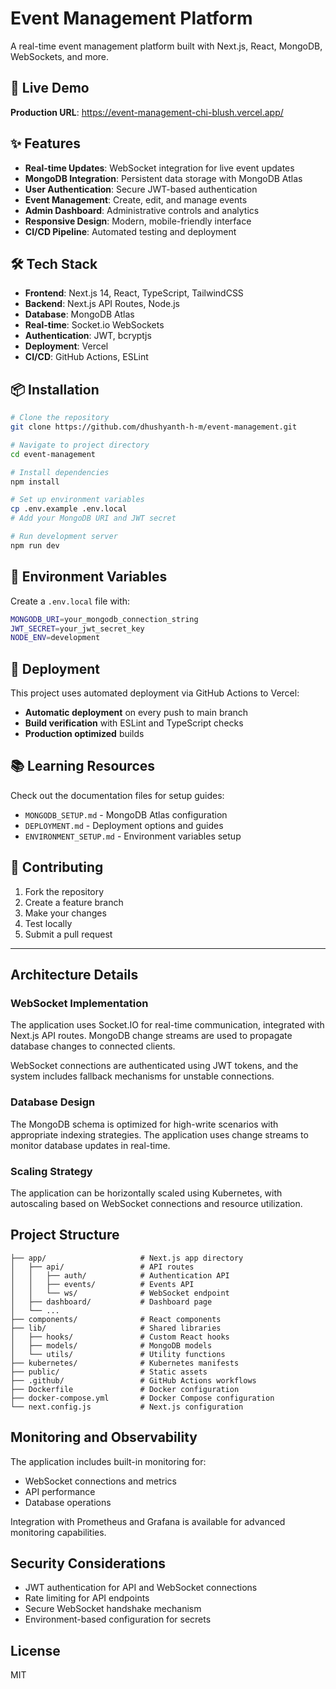 # Event Management Platform

A real-time event management platform built with Next.js, React, MongoDB, WebSockets, and more.

## 🚀 Live Demo

**Production URL**: https://event-management-chi-blush.vercel.app/

## ✨ Features

- **Real-time Updates**: WebSocket integration for live event updates
- **MongoDB Integration**: Persistent data storage with MongoDB Atlas
- **User Authentication**: Secure JWT-based authentication
- **Event Management**: Create, edit, and manage events
- **Admin Dashboard**: Administrative controls and analytics
- **Responsive Design**: Modern, mobile-friendly interface
- **CI/CD Pipeline**: Automated testing and deployment

## 🛠 Tech Stack

- **Frontend**: Next.js 14, React, TypeScript, TailwindCSS
- **Backend**: Next.js API Routes, Node.js
- **Database**: MongoDB Atlas
- **Real-time**: Socket.io WebSockets
- **Authentication**: JWT, bcryptjs
- **Deployment**: Vercel
- **CI/CD**: GitHub Actions, ESLint

## 📦 Installation

```bash
# Clone the repository
git clone https://github.com/dhushyanth-h-m/event-management.git

# Navigate to project directory
cd event-management

# Install dependencies
npm install

# Set up environment variables
cp .env.example .env.local
# Add your MongoDB URI and JWT secret

# Run development server
npm run dev
```

## 🔧 Environment Variables

Create a `.env.local` file with:

```bash
MONGODB_URI=your_mongodb_connection_string
JWT_SECRET=your_jwt_secret_key
NODE_ENV=development
```

## 🚀 Deployment

This project uses automated deployment via GitHub Actions to Vercel:

- **Automatic deployment** on every push to main branch
- **Build verification** with ESLint and TypeScript checks
- **Production optimized** builds

## 📚 Learning Resources

Check out the documentation files for setup guides:
- `MONGODB_SETUP.md` - MongoDB Atlas configuration
- `DEPLOYMENT.md` - Deployment options and guides
- `ENVIRONMENT_SETUP.md` - Environment variables setup

## 🤝 Contributing

1. Fork the repository
2. Create a feature branch
3. Make your changes
4. Test locally
5. Submit a pull request

---

## Architecture Details

### WebSocket Implementation

The application uses Socket.IO for real-time communication, integrated with Next.js API routes. MongoDB change streams are used to propagate database changes to connected clients.

WebSocket connections are authenticated using JWT tokens, and the system includes fallback mechanisms for unstable connections.

### Database Design

The MongoDB schema is optimized for high-write scenarios with appropriate indexing strategies. The application uses change streams to monitor database updates in real-time.

### Scaling Strategy

The application can be horizontally scaled using Kubernetes, with autoscaling based on WebSocket connections and resource utilization.

## Project Structure

```
├── app/                     # Next.js app directory
│   ├── api/                 # API routes
│   │   ├── auth/            # Authentication API
│   │   ├── events/          # Events API
│   │   └── ws/              # WebSocket endpoint
│   ├── dashboard/           # Dashboard page
│   └── ...
├── components/              # React components
├── lib/                     # Shared libraries
│   ├── hooks/               # Custom React hooks
│   ├── models/              # MongoDB models
│   └── utils/               # Utility functions
├── kubernetes/              # Kubernetes manifests
├── public/                  # Static assets
├── .github/                 # GitHub Actions workflows
├── Dockerfile               # Docker configuration
├── docker-compose.yml       # Docker Compose configuration
└── next.config.js           # Next.js configuration
```

## Monitoring and Observability

The application includes built-in monitoring for:

- WebSocket connections and metrics
- API performance
- Database operations

Integration with Prometheus and Grafana is available for advanced monitoring capabilities.

## Security Considerations

- JWT authentication for API and WebSocket connections
- Rate limiting for API endpoints
- Secure WebSocket handshake mechanism
- Environment-based configuration for secrets

## License

MIT 